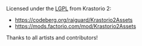Licensed under the [LGPL](LICENSE) from Krastorio 2:
- https://codeberg.org/raiguard/Krastorio2Assets
- https://mods.factorio.com/mod/Krastorio2Assets

Thanks to all artists and contributors!